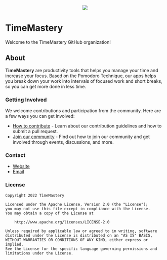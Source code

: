 <p align="center">
    <img src="https://media.giphy.com/media/2DtfA7nYrbNnIabEyK/giphy.gif" />
</p>


# TimeMastery

Welcome to the TimeMastery GitHub organization!

## About

**TimeMastery** are productivity tools that helps you manage your time and increase your focus. Based on the Pomodoro Technique, our apps helps you break down your work into intervals of focused work and short breaks, so you can get more done in less time.

### Getting Involved

We welcome contributions and participation from the community. Here are a few ways you can get involved:

- [How to contribute](https://github.com/time-mastery/.github/blob/main/CONTRIBUTING.md) - Learn about our contribution guidelines and how to submit a pull request.
- [Join our community]() - Find out how to join our community and get involved through events, discussions, and more.

### Contact

- [Website]() 
- [Email]() 

### License

```
Copyright 2022 TimeMastery

Licensed under the Apache License, Version 2.0 (the "License");
you may not use this file except in compliance with the License.
You may obtain a copy of the License at

    http://www.apache.org/licenses/LICENSE-2.0

Unless required by applicable law or agreed to in writing, software
distributed under the License is distributed on an "AS IS" BASIS,
WITHOUT WARRANTIES OR CONDITIONS OF ANY KIND, either express or implied.
See the License for the specific language governing permissions and
limitations under the License.
```
